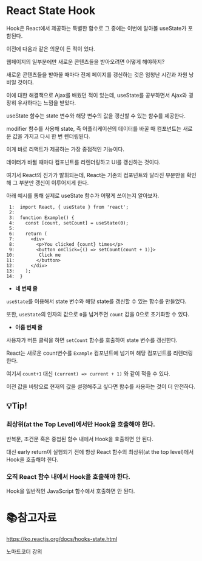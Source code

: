 # React State Hook

Hook은 React에서 제공하는 특별한 함수로 그 중에는 이번에 알아볼 useState가 포함된다.



이전에 다음과 같은 의문이 든 적이 있다.

웹페이지의 일부분에만 새로운 콘텐츠들을 받아오려면 어떻게 해야하지?

새로운 콘텐츠들을 받아올 때마다 전체 페이지를 갱신하는 것은 엄청난 시간과 자원 낭비일 것이다.

이에 대한 해결책으로 Ajax를 배웠던 적이 있는데, useState를 공부하면서 Ajax와 굉장히 유사하다는 느낌을 받았다.



useState 함수는 state 변수와 해당 변수의 값을 갱신할 수 있는 함수를 제공한다.

modifier 함수를 사용해 state, 즉 어플리케이션의 데이터를 바꿀 때 컴포넌트는 새로운 값을 가지고 다시 한 번 렌더링된다.

이게 바로 리액트가 제공하는 가장 중점적인 기능이다.

데이터가 바뀔 때마다 컴포넌트를  리렌더링하고 UI를 갱신하는 것이다.

여기서 React의 진가가 발휘되는데, React는 기존의 컴포넌트와 달라진 부분만을 확인해 그 부분만 갱신이 이루어지게 한다.



아래 예시를 통해 실제로 useState 함수가 어떻게 쓰이는지 알아보자.

```react
 1:  import React, { useState } from 'react';
 2:
 3:  function Example() {
 4:    const [count, setCount] = useState(0);
 5:
 6:    return (
 7:      <div>
 8:        <p>You clicked {count} times</p>
 9:        <button onClick={() => setCount(count + 1)}>
10:         Click me
11:        </button>
12:      </div>
13:    );
14:  }
```

- **네 번째 줄**

`useState`를 이용해서 state 변수와 해당 state를 갱신할 수 있는 함수를 만들었다.

또한, `useState`의 인자의 값으로 `0`을 넘겨주면 `count` 값을 0으로 초기화할 수 있다.

- **아홉 번째 줄**

사용자가 버튼 클릭을 하면 `setCount` 함수를 호출하여 state 변수를 갱신한다.

React는 새로운  count변수를 `Example` 컴포넌트에 넘기며 해당 컴포넌트를 리렌더링한다.



여기서 `count+1` 대신 `(current) => current + 1)` 와 같이 적을 수 있다.

이전 값을 바탕으로 현재의 값을 설정해주고 싶다면 함수를 사용하는 것이 더 안전하다. 



## :bulb:Tip!

### 최상위(at the Top Level)에서만 Hook을 호출해야 한다.

반복문, 조건문 혹은 중첩된 함수 내에서 Hook을 호출하면 안 된다.

대신 early return이 실행되기 전에 항상 React 함수의 최상위(at the top level)에서 Hook을 호출해야 한다.



### 오직 React 함수 내에서 Hook을 호출해야 한다.

Hook을 일반적인 JavaScript 함수에서 호출하면 안 된다.



# :books:참고자료

https://ko.reactjs.org/docs/hooks-state.html

노마드코더 강의

